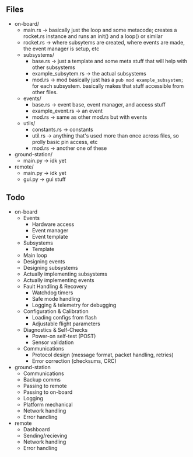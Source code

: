 ## Files

- on-board/
    - main.rs -> basically just the loop and some metacode; creates a rocket.rs instance and runs an init() and a loop() or similar
    - rocket.rs -> where subsytems are created, where events are made, the event manager is setup, etc
    - subsystems/
        - base.rs -> just a template and some meta stuff that will help with other subsystems
        - example_subsytem.rs -> the actual subsystems
        - mod.rs -> mod basically just has a `pub mod example_subsystem;` for each subsystem. basically makes that stuff accessible from other files.
    - events/
        - base.rs -> event base, event manager, and access stuff
        - example_event.rs -> an event
        - mod.rs -> same as other mod.rs but with events
    - utils/
        - constants.rs -> constants
        - util.rs -> anything that's used more than once across files, so prolly basic pin access, etc
        - mod.rs -> another one of these
- ground-station/
    - main.py -> idk yet
- remote/
    - main.py -> idk yet
    - gui.py -> gui stuff


## Todo
- on-board
    - Events
        - Hardware access
        - Event manager
        - Event template
    - Subsystems
        - Template
    - Main loop
    - Designing events
    - Designing subsystems
    - Actually implementing subsystems
    - Actually implementing events
    - Fault Handling & Recovery
        - Watchdog timers
        - Safe mode handling
        - Logging & telemetry for debugging
    - Configuration & Calibration
        - Loading configs from flash
        - Adjustable flight parameters
    - Diagnostics & Self-Checks
        - Power-on self-test (POST)
        - Sensor validation
    - Communications
        - Protocol design (message format, packet handling, retries)
        - Error correction (checksums, CRC)
- ground-station
    - Communications
    - Backup comms
    - Passing to remote
    - Passing to on-board
    - Logging
    - Platform mechanical
    - Network handling
    - Error handling
- remote
    - Dashboard
    - Sending/recieving
    - Network handling
    - Error handling